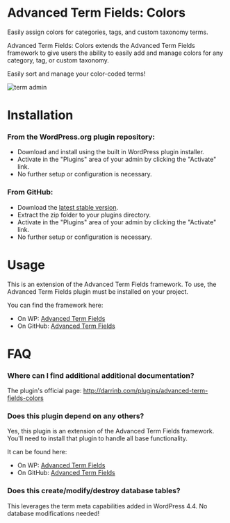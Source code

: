 # Advanced Term Fields: Colors

Easily assign colors for categories, tags, and custom taxonomy terms.

Advanced Term Fields: Colors extends the Advanced Term Fields framework to give users the ability to easily add and manage colors for any category, tag, or custom taxonomy.

Easily sort and manage your color-coded terms!

![term admin](assets/screenshot.jpg?raw=true "Color-coded Terms!")

# Installation

### From the WordPress.org plugin repository:

* Download and install using the built in WordPress plugin installer.
* Activate in the "Plugins" area of your admin by clicking the "Activate" link.
* No further setup or configuration is necessary.

### From GitHub:

* Download the [latest stable version](https://github.com/dboutote/Advanced-Term-Fields-Colors/archive/master.zip).
* Extract the zip folder to your plugins directory.
* Activate in the "Plugins" area of your admin by clicking the "Activate" link.
* No further setup or configuration is necessary.

# Usage

This is an extension of the Advanced Term Fields framework.  To use, the Advanced Term Fields plugin must be installed on your project.  

You can find the framework here: 
* On WP: [Advanced Term Fields](https://wordpress.org/plugins/advanced-term-fields/)
* On GitHub: [Advanced Term Fields](https://github.com/dboutote/Advanced-Term-Fields)

# FAQ

### Where can I find additional additional documentation?

The plugin's official page: http://darrinb.com/plugins/advanced-term-fields-colors

### Does this plugin depend on any others?

Yes, this plugin is an extension of the Advanced Term Fields framework.  You'll need to install that plugin to handle all base functionality. 

It can be found here: 
* On WP: [Advanced Term Fields](https://wordpress.org/plugins/advanced-term-fields/)
* On GitHub: [Advanced Term Fields](https://github.com/dboutote/Advanced-Term-Fields)

### Does this create/modify/destroy database tables?

This leverages the term meta capabilities added in WordPress 4.4.  No database modifications needed!